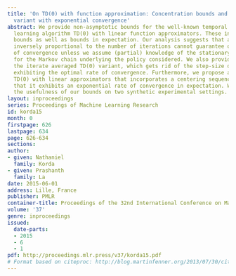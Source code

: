 ```yaml
---
title: 'On TD(0) with function approximation: Concentration bounds and a centered
  variant with exponential convergence'
abstract: We provide non-asymptotic bounds for the well-known temporal difference
  learning algorithm TD(0) with linear function approximators. These include high-probability
  bounds as well as bounds in expectation. Our analysis suggests that a step-size
  inversely proportional to the number of iterations cannot guarantee optimal rate
  of convergence unless we assume (partial) knowledge of the stationary distribution
  for the Markov chain underlying the policy considered. We also provide bounds for
  the iterate averaged TD(0) variant, which gets rid of the step-size dependency while
  exhibiting the optimal rate of convergence. Furthermore, we propose a variant of
  TD(0) with linear approximators that incorporates a centering sequence, and establish
  that it exhibits an exponential rate of convergence in expectation. We demonstrate
  the usefulness of our bounds on two synthetic experimental settings.
layout: inproceedings
series: Proceedings of Machine Learning Research
id: korda15
month: 0
firstpage: 626
lastpage: 634
page: 626-634
sections: 
author:
- given: Nathaniel
  family: Korda
- given: Prashanth
  family: La
date: 2015-06-01
address: Lille, France
publisher: PMLR
container-title: Proceedings of the 32nd International Conference on Machine Learning
volume: '37'
genre: inproceedings
issued:
  date-parts:
  - 2015
  - 6
  - 1
pdf: http://proceedings.mlr.press/v37/korda15.pdf
# Format based on citeproc: http://blog.martinfenner.org/2013/07/30/citeproc-yaml-for-bibliographies/
---
```

